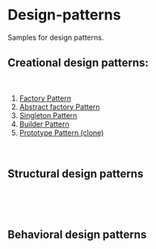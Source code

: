 # Design-patterns

Samples for design patterns.
<br>
<h2> Creational design patterns: </h2>
<br>
<ol> 
  <li><a href="https://github.com/Jovidon/design-patterns/blob/main/src/creational/factory/sample1.ts" >Factory Pattern  </a></li>
  <li><a href="https://github.com/Jovidon/design-patterns/blob/main/src/creational/abstract-factory/sample1.ts" >Abstract factory Pattern  </a></li>
  <li><a href="https://github.com/Jovidon/design-patterns/blob/main/src/creational/singleton/sample1.ts" >Singleton Pattern  </a></li>
  <li><a href="https://github.com/Jovidon/design-patterns/blob/main/src/creational/builder/sample1.ts" >Builder Pattern  </a></li>
  <li><a href="https://github.com/Jovidon/design-patterns/blob/main/src/creational/prototype/sample1.ts" >Prototype Pattern (clone) </a></li>
</ol>
<br>
<h2> Structural design patterns</h2>
<br>
<ol> 
</ol>
<br>
<h2> Behavioral design patterns</h2>
<br>
<ol>
</ol>





